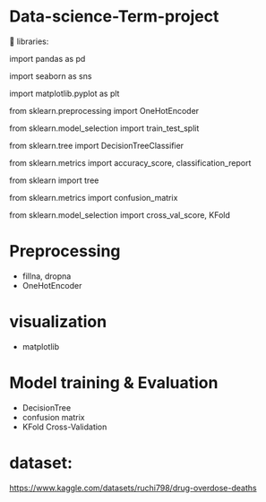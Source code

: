 # Data-science-Term-project

📒 libraries:

import pandas as pd

import seaborn as sns

import matplotlib.pyplot as plt

from sklearn.preprocessing import OneHotEncoder

from sklearn.model_selection import train_test_split

from sklearn.tree import DecisionTreeClassifier

from sklearn.metrics import accuracy_score, classification_report

from sklearn import tree

from sklearn.metrics import confusion_matrix

from sklearn.model_selection import cross_val_score, KFold



# Preprocessing

* fillna, dropna
* OneHotEncoder

# visualization

* matplotlib

  
# Model training & Evaluation

* DecisionTree
* confusion matrix
* KFold Cross-Validation


# dataset: 
https://www.kaggle.com/datasets/ruchi798/drug-overdose-deaths
